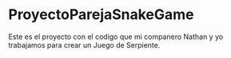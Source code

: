 # ProyectoParejaSnakeGame
Este es el proyecto con el codigo que mi companero Nathan y yo trabajamos para crear un Juego de Serpiente.
